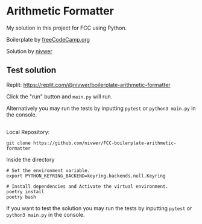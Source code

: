 # Arithmetic Formatter

My solution in this project for FCC using Python.


Boilerplate by <a href="https://www.freecodecamp.org">freeCodeCamp.org</a>

Solution by <a href="https://github.com/nivwer">nivwer</a>

## Test solution

Replit: <a href="https://replit.com/@nivwer/boilerplate-arithmetic-formatter">https://replit.com/@nivwer/boilerplate-arithmetic-formatter</a>

Click the "run" button and `main.py` will run.

Alternatively you may run the tests by inputting `pytest` or `python3 main.py` in the console.


<h2></h2>

Local Repository:

```
git clone https://github.com/nivwer/FCC-boilerplate-arithmetic-formatter
```

Inside the directory

```
# Set the environment variable.
export PYTHON_KEYRING_BACKEND=keyring.backends.null.Keyring

# Install dependencies and Activate the virtual environment.
poetry install
poetry bash
```

If you want to test the solution you may run the tests by inputting `pytest` or `python3 main.py` in the console.

